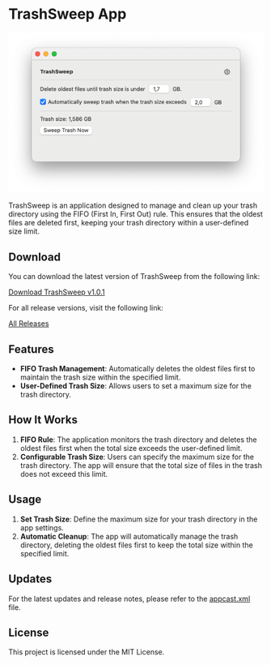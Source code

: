 # TrashSweep App

![TrashSweep Logo](assets/trash-sweep-screenshot.png)

TrashSweep is an application designed to manage and clean up your trash directory using the FIFO (First In, First Out) rule. This ensures that the oldest files are deleted first, keeping your trash directory within a user-defined size limit.

## Download

You can download the latest version of TrashSweep from the following link:

[Download TrashSweep v1.0.1](https://github.com/tranhuycong/trash-sweep/releases/download/v1.0.1/TrashSweep-Installer.dmg)

For all release versions, visit the following link:

[All Releases](https://github.com/tranhuycong/trash-sweep/releases/tag/v1.0.1)

## Features

- **FIFO Trash Management**: Automatically deletes the oldest files first to maintain the trash size within the specified limit.
- **User-Defined Trash Size**: Allows users to set a maximum size for the trash directory.

## How It Works

1. **FIFO Rule**: The application monitors the trash directory and deletes the oldest files first when the total size exceeds the user-defined limit.
2. **Configurable Trash Size**: Users can specify the maximum size for the trash directory. The app will ensure that the total size of files in the trash does not exceed this limit.

## Usage

1. **Set Trash Size**: Define the maximum size for your trash directory in the app settings.
2. **Automatic Cleanup**: The app will automatically manage the trash directory, deleting the oldest files first to keep the total size within the specified limit.

## Updates

For the latest updates and release notes, please refer to the [appcast.xml](appcast.xml) file.

## License

This project is licensed under the MIT License.
